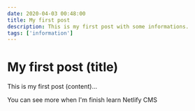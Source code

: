 ```yaml
---
date: 2020-04-03 00:48:00
title: My first post
description: This is my first post with some informations.
tags: ['information']
---
```


# My first post (title)

This is my first post (content)...

You can see more when I'm finish learn Netlify CMS
